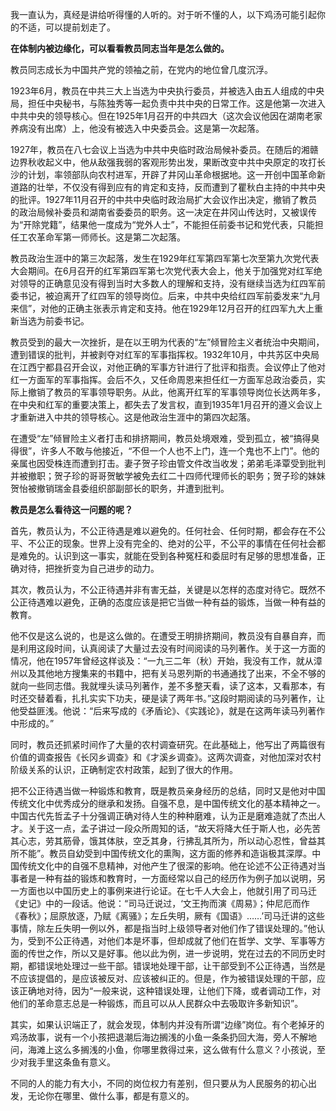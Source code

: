 



我一直认为，真经是讲给听得懂的人听的。对于听不懂的人，以下鸡汤可能引起你的不适，可以提前划走了。

**在体制内被边缘化，可以看看教员同志当年是怎么做的。**

教员同志成长为中国共产党的领袖之前，在党内的地位曾几度沉浮。

1923年6月，教员在中共三大上当选为中央执行委员，并被选入由五人组成的中央局，担任中央秘书，与陈独秀等一起负责中共中央的日常工作。这是他第一次进入中共中央的领导核心。但在1925年1月召开的中共四大（这次会议他因在湖南老家养病没有出席）上，他没有被选入中央委员会。这是第一次起落。

1927年，教员在八七会议上当选为中共中央临时政治局候补委员。在随后的湘赣边界秋收起义中，他从敌强我弱的客观形势出发，果断改变中共中央原定的攻打长沙的计划，率领部队向农村进军，开辟了井冈山革命根据地。这一开创中国革命新道路的壮举，不仅没有得到应有的肯定和支持，反而遭到了瞿秋白主持的中共中央的批评。1927年11月召开的中共中央临时政治局扩大会议作出决定，撤销了教员的政治局候补委员和湖南省委委员的职务。这一决定在井冈山传达时，又被误传为“开除党籍”，结果他一度成为“党外人士”，不能担任前委书记和党代表，只能担任工农革命军第一师师长。这是第二次起落。

教员政治生涯中的第三次起落，发生在1929年红军第四军第七次至第九次党代表大会期间。在6月召开的红军第四军第七次党代表大会上，他关于加强党对红军绝对领导的正确意见没有得到当时大多数人的理解和支持，没有继续当选为红四军前委书记，被迫离开了红四军的领导岗位。后来，中共中央给红四军前委发来“九月来信”，对他的正确主张表示肯定和支持。他在1929年12月召开的红四军九大上重新当选为前委书记。

教员受到的最大一次挫折，是在以王明为代表的“左”倾冒险主义者统治中央期间，遭到错误的批判，并被剥夺对红军的军事指挥权。1932年10月，中共苏区中央局在江西宁都县召开会议，对他正确的军事方针进行了批评和指责。会议停止了他对红一方面军的军事指挥。会后不久，又任命周恩来担任红一方面军总政治委员，实际上撤销了教员的军事领导职务。从此，他离开红军的军事领导岗位长达两年多，在中央和红军的重要决策上，都失去了发言权，直到1935年1月召开的遵义会议上才重新进入中共的领导核心。这是他政治生涯中的第四次起落。

在遭受“左”倾冒险主义者打击和排挤期间，教员处境艰难，受到孤立，被“搞得臭得很”，许多人不敢与他接近，“不但一个人也不上门，连一个鬼也不上门”。他的亲属也因受株连而遭到打击。妻子贺子珍由管文件改当收发；弟弟毛泽覃受到批判并被撤职；贺子珍的哥哥贺敏学被免去红二十四师代理师长的职务；贺子珍的妹妹贺怡被撤销瑞金县委组织部副部长的职务，并遭到批判。

**教员是怎么看待这一问题的呢？**

首先，教员认为，不公正待遇是难以避免的。任何社会、任何时期，都会存在不公平、不公正的现象。世界上没有完全的、绝对的公平，不公平的事情在任何社会都是难免的。认识到这一事实，就能在受到各种冤枉和委屈时有足够的思想准备，正确对待，把挫折变为自己进步的动力。

其次，教员认为，不公正待遇并非有害无益，关键是以怎样的态度对待它。既然不公正待遇难以避免，正确的态度应该是把它当做一种有益的锻炼，当做一种有益的教育。

他不仅是这么说的，也是这么做的。在遭受王明排挤期间，教员没有自暴自弃，而是利用这段时间，认真阅读了大量过去没有时间阅读的马列著作。关于这一方面的情况，他在1957年曾经这样谈及：“一九三二年（秋）开始，我没有工作，就从漳州以及其他地方搜集来的书籍中，把有关马恩列斯的书通通找了出来，不全不够的就向一些同志借。我就埋头读马列著作，差不多整天看，读了这本，又看那本，有时还交替着看，扎扎实实下功夫，硬是读了两年书。”这段时期阅读的马列著作，让他受益匪浅。他说：“后来写成的《矛盾论》、《实践论》，就是在这两年读马列著作中形成的。”

同时，教员还抓紧时间作了大量的农村调查研究。在此基础上，他写出了两篇很有价值的调查报告《长冈乡调查》和《才溪乡调查》。这两次调查，对他加深对农村阶级关系的认识，正确制定农村政策，起到了很大的作用。

把不公正待遇当做一种锻炼和教育，既是教员亲身经历的总结，同时又是他对中国传统文化中优秀成分的继承和发扬。自强不息，是中国传统文化的基本精神之一。中国古代先哲孟子十分强调正确对待人生的种种磨难，认为正是磨难造就了杰出人才。关于这一点，孟子讲过一段众所周知的话，“故天将降大任于斯人也，必先苦其心志，劳其筋骨，饿其体肤，空乏其身，行拂乱其所为，所以动心忍性，曾益其所不能”。教员自幼受到中国传统文化的熏陶，这方面的修养和造诣极其深厚。中国传统文化中的自强不息精神，对他产生了很深的影响。他在论述不公正待遇对当事者是一种有益的锻炼和教育时，一方面经常以自己的经历作为例子加以说明，另一方面也以中国历史上的事例来进行论证。在七千人大会上，他就引用了司马迁《史记》中的一段话。他说：“司马迁说过，‘文王拘而演《周易》；仲尼厄而作《春秋》；屈原放逐，乃赋《离骚》；左丘失明，厥有《国语》……’司马迁讲的这些事情，除左丘失明一例以外，都是指当时上级领导者对他们作了错误处理的。”他认为，受到不公正待遇，对他们本是坏事，但却成就了他们在哲学、文学、军事等方面的传世之作，所以又是好事。他以此为例，进一步说明，党在过去的不同历史时期，都错误地处理过一些干部。错误地处理干部，让干部受到不公正待遇，当然是不应该提倡的，是应该被反对、应该被纠正的。但是，作为被错误处理的干部，应该正确地对待，因为“一般来说，这种错误处理，让他们下降，或者调动工作，对他们的革命意志总是一种锻炼，而且可以从人民群众中去吸取许多新知识”。

其实，如果认识端正了，就会发现，体制内并没有所谓“边缘”岗位。有个老掉牙的鸡汤故事，说有一个小孩把退潮后海边搁浅的小鱼一条条扔回大海，旁人不解地问，海滩上这么多搁浅的小鱼，你哪里救得过来，这么做有什么意义？小孩说，至少对我手里这条鱼有意义。

不同的人的能力有大小，不同的岗位权力有差别，但只要从为人民服务的初心出发，无论你在哪里、做什么事，都是有意义的。





